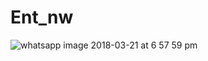 # Ent_nw

![whatsapp image 2018-03-21 at 6 57 59 pm](https://user-images.githubusercontent.com/25291535/38184412-0f6abec4-3665-11e8-86db-cbd32e70e6ad.jpeg)
